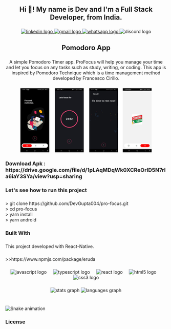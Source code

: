 <h2 align="center">Hi 👋! My name is Dev and I'm a Full Stack Developer, from India.</h2>

###

<div align="center">
  <a href="https://www.linkedin.com/in/dev-gupta007/" target="_blank">
    <img src="https://img.shields.io/static/v1?message=LinkedIn&logo=linkedin&label=Dev&color=0077B5&logoColor=white&labelColor=&style=for-the-badge" height="35" alt="linkedin logo"  />
  </a>
  <a href="er.devgupta007@gmail.com" target="_blank">
    <img src="https://img.shields.io/static/v1?message=Gmail&logo=gmail&label=&color=D14836&logoColor=white&labelColor=&style=for-the-badge" height="35" alt="gmail logo"  />
  </a>
  <a href="https://wa.me/+918400707072" target="_blank">
    <img src="https://img.shields.io/static/v1?message=Whatsapp&logo=whatsapp&label=&color=25D366&logoColor=white&labelColor=&style=for-the-badge" height="35" alt="whatsapp logo"  />
  </a>
  <img src="https://img.shields.io/static/v1?message=Discord&logo=discord&label=&color=7289DA&logoColor=white&labelColor=&style=for-the-badge" height="35" alt="discord logo"  />
</div>

###

<h2 align="center">Pomodoro App</h2>

###

<p align="center">A simple Pomodoro Timer app. ProFocus will help you manage your time and let you focus on any tasks such as study, writing, or coding. This app is inspired by Pomodoro Technique which is a time management method developed by Francesco Cirillo.</p>

###

<div align="center">
  <img height="200" src="https://raw.githubusercontent.com/DevGupta004/pro-focus/main/assets/ProFocus.png"  />
</div>

###

<h3 align="left">Download Apk : https://drive.google.com/file/d/1pLAqMDqWk0XCReOrID5N7rla6iaY3SYa/view?usp=sharing</h3>

###

<h3 align="left">Let's see how to run this project</h3>

###

<p align="left">> git clone https://github.com/DevGupta004/pro-focus.git<br>> cd pro-focus<br>> yarn install<br>> yarn android</p>

###

<h3 align="left">Built With</h3>

###

<p align="left">This project developed with React-Native.</p>

###
###

<p align="left"Console for WebView>>>https://www.npmjs.com/package/eruda</p>

###

<div align="center">
  <img src="https://cdn.jsdelivr.net/gh/devicons/devicon/icons/javascript/javascript-original.svg" height="30" alt="javascript logo"  />
  <img width="12" />
  <img src="https://cdn.jsdelivr.net/gh/devicons/devicon/icons/typescript/typescript-original.svg" height="30" alt="typescript logo"  />
  <img width="12" />
  <img src="https://cdn.jsdelivr.net/gh/devicons/devicon/icons/react/react-original.svg" height="30" alt="react logo"  />
  <img width="12" />
  <img src="https://cdn.jsdelivr.net/gh/devicons/devicon/icons/html5/html5-original.svg" height="30" alt="html5 logo"  />
  <img width="12" />
  <img src="https://cdn.jsdelivr.net/gh/devicons/devicon/icons/css3/css3-original.svg" height="30" alt="css3 logo"  />
</div>

###

<div align="center">
  <img src="https://github-readme-stats.vercel.app/api?username=DevGupta004&hide_title=false&hide_rank=false&show_icons=true&include_all_commits=true&count_private=true&disable_animations=false&theme=dracula&locale=en&hide_border=false" height="150" alt="stats graph"  />
  <img src="https://github-readme-stats.vercel.app/api/top-langs?username=DevGupta004&locale=en&hide_title=false&layout=compact&card_width=320&langs_count=5&theme=dracula&hide_border=false" height="150" alt="languages graph"  />
</div>

###

<br clear="both">

<img src="https://raw.githubusercontent.com/DevGupta004/DevGupta004/output/snake.svg" alt="Snake animation" />

###

<h3 align="left">License</h3>

###

<img align="right" height="150" src=""  />

###